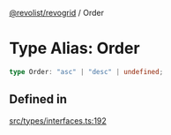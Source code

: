 [@revolist/revogrid](README.md) / Order

# Type Alias: Order

```ts
type Order: "asc" | "desc" | undefined;
```

## Defined in

[src/types/interfaces.ts:192](https://github.com/revolist/revogrid/blob/0bf9217987a0038bc73b1aec64e1a3314302e790/src/types/interfaces.ts#L192)
